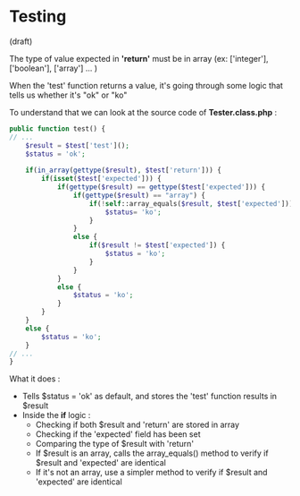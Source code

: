 # Testing



(draft)



The type of value expected in **'return'** must be in array (ex: ['integer'], ['boolean'], ['array'] ... )

When the 'test' function returns a value, it's going through some logic that tells us whether it's "ok" or "ko"

To understand that we can look at the source code of **Tester.class.php** :

```php
public function test() {
// ...
    $result = $test['test']();
    $status = 'ok';
    
    if(in_array(gettype($result), $test['return'])) {
        if(isset($test['expected'])) {
            if(gettype($result) == gettype($test['expected'])) {
                if(gettype($result) == "array") {
                    if(!self::array_equals($result, $test['expected'])) {
                        $status= 'ko';
                    }
                }
                else {
                    if($result != $test['expected']) {
                        $status = 'ko';
                    }
                }
            }
            else {
                $status = 'ko';
            }
        }
    }
    else {
        $status = 'ko';
    }
// ...
}
```

What it does :

- Tells $status = 'ok' as default, and stores the 'test' function results in $result
- Inside the **if** logic :
  - Checking if both $result and 'return' are stored in array
  - Checking if the 'expected' field has been set
  - Comparing the type of $result with 'return'
  - If $result is an array, calls the array_equals() method to verify if $result and 'expected' are identical
  - If it's not an array, use a simpler method to verify if $result and 'expected' are identical



